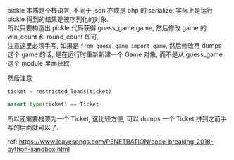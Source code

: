 pickle 本质是个栈语言, 不同于 json 亦或是 php 的 serialize. 实际上是运行 pickle 得到的结果是被序列化的对象.  
所以只要构造出 pickle 代码获得 guess_game.game, 然后修改 game 的 win_count 和 round_count 即可,  
注意这里必须手写, 如果是 `from guess_game import game`, 然后修改再 dumps 这个 game 的话, 是在运行时重新新建一个 Game 对象,
而不是从 guess_game 这个 module 里面获取.

然后注意

```python
ticket = restricted_loads(ticket)

assert type(ticket) == Ticket
```

所以还需要栈顶为一个 Ticket, 这比较方便, 可以 dumps 一个 Ticket 拼到之前手写的后面就可以了.

ref: https://www.leavesongs.com/PENETRATION/code-breaking-2018-python-sandbox.html  
